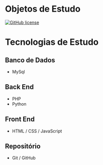 # Objetos de Estudo

[![GitHub license](https://img.shields.io/github/license/LeonardoAlmd/projects)](https://github.com/LeonardoAlmd/projects/blob/main/LICENSE)

# Tecnologias de Estudo
## Banco de Dados
- MySql
## Back End
- PHP
- Python
## Front End 
- HTML / CSS / JavaScript
## Repositório
- Git / GitHub
